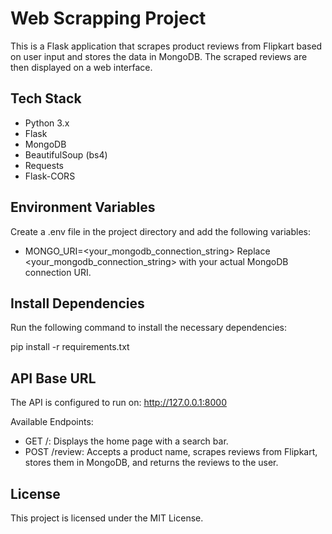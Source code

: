 # Web Scrapping Project
This is a Flask application that scrapes product reviews from Flipkart based on user input and stores the data in MongoDB. The scraped reviews are then displayed on a web interface.

## Tech Stack
- Python 3.x
- Flask
- MongoDB
- BeautifulSoup (bs4)
- Requests
- Flask-CORS

  
## Environment Variables
Create a .env file in the project directory and add the following variables:

- MONGO_URI=<your_mongodb_connection_string>
Replace <your_mongodb_connection_string> with your actual MongoDB connection URI.


## Install Dependencies
Run the following command to install the necessary dependencies:

pip install -r requirements.txt


## API Base URL
The API is configured to run on: http://127.0.0.1:8000

Available Endpoints:

- GET /: Displays the home page with a search bar.
- POST /review: Accepts a product name, scrapes reviews from Flipkart, stores them in MongoDB, and returns the reviews to the user.


## License
This project is licensed under the MIT License.

